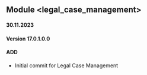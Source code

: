 ## Module <legal_case_management>

#### 30.11.2023
#### Version 17.0.1.0.0
#### ADD

- Initial commit for Legal Case Management

